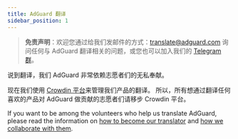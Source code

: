 ```yaml
---
title: AdGuard 翻译
sidebar_position: 1
---
```


> **免责声明**：欢迎您通过给我们发邮件的方式：[translate@adguard.com](mailto:translate@adguard.com) 询问任何与 AdGuard 翻译相关的问题，或您也可以加入我们的 [Telegram 群](https://t.me/joinchat/UVYTLcHbr8JmOGIy)。

说到翻译，我们 AdGuard 非常依赖志愿者们的无私奉献。

现在我们使用 [Crowdin 平台](https://crowdin.com/)来管理我们产品的翻译。 所以，所有想通过翻译任何喜欢的产品对 AdGuard 做贡献的志愿者们请移步 Crowdin 平台。

If you want to be among the volunteers who help us translate AdGuard, please read the information on [how to become our translator](/miscellaneous/contribute/translate/become-translator) and [how we collaborate with them](/miscellaneous/contribute/translate/rewards).